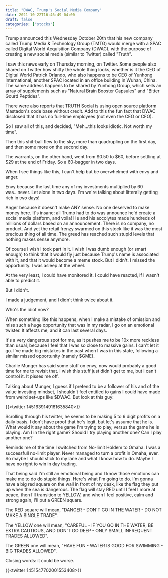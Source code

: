 ```yaml
---
title: "DWAC, Trump's Social Media Company"
date: 2021-10-22T16:46:49-04:00
draft: false
categories: ["stocks"]
---
```


Trump announced this Wednesday October 20th that his new company called Trump Media & Technology Group (TMTG) would merge with a SPAC called Digital World Acquisition Company (DWAC), with the purpose of creating a new social media (similar to Twitter) called "Truth".

I saw this news early on Thursday morning, on Twitter. Some people also shared on Twitter how shitty the whole thing looks, whether is it the CEO of Digital World Patrick Orlando, who also happens to be CEO of Yunhong International, another SPAC located in an office building in Wuhan, China. The same address happens to be shared by Yunhong Group, which sells an array of supplements such as "Natural Brain Booster Capsules" and "Bitter Gourd Peptides".

There were also reports that TRUTH Social is using open source platform Mastadon's code base without credit. Add to this the fun fact that DWAC disclosed that it has no full-time employees (not even the CEO or CFO).

So I saw all of this, and decided, "Meh...this looks idiotic. Not worth my time".

Then this shit-ball flew to the sky, more than quadrupling on the first day, and then some more on the second day.

The warrants, on the other hand, went from $0.50 to $60, before settling at $29 at the end of Friday. So a 60-bagger in two days.

When I see things like this, I can't help but be overwhelmed with envy and anger.

Envy because the last time any of my investments multiplied by 60 was...never. Let alone in two days. I'm we're talking about litterally getting rich in two days!

Anger because it doesn't make ANY sense. No one deserved to make money here. It's insane: all Trump had to do was announce he'd create a social media platform, and voila! He and his accolytes made hundreds of millions of dollars based on an announcement. There is no company, no product. And yet the retail frenzy swarmed on this stock like it was the most precious thing of all time. The greed has reached such stupid levels that nothing makes sense anymore.

Of course I wish I took part in it. I wish I was dumb enough (or smart enough) to think that it would fly just because Trump's name is associated with it, and that it would become a meme stock. But I didn't. I missed the opportunity. I was asleep at the wheel. 

At the very least, I could have monitored it. I could have reacted, if I wasn't able to predict it. 

But I didn't. 

I made a judgement, and I didn't think twice about it.

Who's the idiot now?

When something like this happens, when I make a mistake of omission and miss such a huge opportunity that was in my radar, I go on an emotional twister. It affects me, and it can last several days. 

It's a very dangerous spot for me, as it pushes me to be 10x more reckless than usual, because I feel that I was so close to massive gains. I can't let it go. I've made big mistakes in the past when I was in this state, following a similar missed opportunity (namely $GME). 

Charlie Munger has said some stuff on envy, now would probably a good time for me to revisit that. I wish this stuff just didn't get to me, but I can't control it. It pisses me off. 

Talking about Munger, I guess if I pretend to be a follower of his and of the value investing mindset, I shouldn't feel entitled to gains I could have made from weird set-ups like $DWAC. But look at this guy:

{{<twitter 1451639149161635840>}}

Scrolling through his twitter, he seems to be making 5 to 6 digit profits on a daily basis. I don't have proof that he's legit, but let's assume that he is. What would it say about the game I'm trying to play, versus the game he is playing. Am I in the right game? Should I try playing another one? Can I play another one?

Reminds me of the time I switched from No-limit Holdem to Omaha. I was a successfull no-limit player. Never managed to turn a profit in Omaha, ever. So maybe I should stick to my lane and what I know how to do. Maybe I have no right to win in day trading. 

That being said I'm still an emotional being and I know those emotions can make me to do do stupid things. Here's what I'm going to do. I'm gonna have a big red square on the wall in front of my desk, like the flag they put up when the sea is dangerous. The flag will stay RED until I feel I more at peace, then I'll transition to YELLOW, and when I feel positive, calm and strong again, I'll put a GREEN square. 

The RED square will mean, "DANGER - DON'T GO IN THE WATER - DO NOT MAKE A SINGLE TRADE". 

The YELLOW one will mean, "CAREFUL - IF YOU GO IN THE WATER, BE EXTRA CAUTIOUS, AND DON'T GO DEEP - ONLY SMALL INFREQUENT TRADES ALLOWED".

The GREEN one will mean, "HAVE FUN - WATER IS GOOD FOR SWIMMING - BIG TRADES ALLOWED".

Closing words: it could be worse.

{{<twitter 1451547702001553408>}}